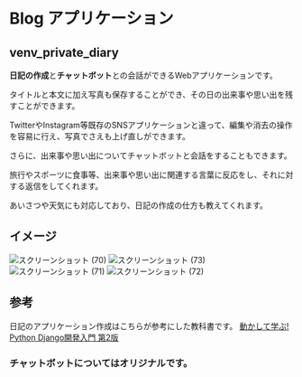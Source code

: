 # Blog アプリケーション
## venv_private_diary
**日記の作成**と**チャットボット**との会話ができるWebアプリケーションです。

タイトルと本文に加え写真も保存することができ、その日の出来事や思い出を残すことができます。

TwitterやInstagram等既存のSNSアプリケーションと違って、編集や消去の操作を容易に行え、写真でさえも上げ直しができます。

さらに、出来事や思い出についてチャットボットと会話をすることもできます。

旅行やスポーツに食事等、出来事や思い出に関連する言葉に反応をし、それに対する返信をしてくれます。

あいさつや天気にも対応しており、日記の作成の仕方も教えてくれます。

## イメージ

![スクリーンショット (70)](https://user-images.githubusercontent.com/114715258/227707336-7dfefb15-db70-4882-8532-4c0f19f777b0.png)
![スクリーンショット (73)](https://user-images.githubusercontent.com/114715258/227707357-32165eb6-7ff8-4eff-b849-ecb9f50699da.png)
![スクリーンショット (71)](https://user-images.githubusercontent.com/114715258/227707339-5b1629b1-cce6-46cc-a111-a7f1af88a665.png)
![スクリーンショット (72)](https://user-images.githubusercontent.com/114715258/227707347-07c19bb7-2d7a-40a8-8c6c-1fe56a02bbab.png)

## 参考
日記のアプリケーション作成はこちらが参考にした教科書です。
[動かして学ぶ! Python Django開発入門 第2版](https://www.amazon.co.jp/%E5%8B%95%E3%81%8B%E3%81%97%E3%81%A6%E5%AD%A6%E3%81%B6-Python-Django%E9%96%8B%E7%99%BA%E5%85%A5%E9%96%80-%E7%AC%AC2%E7%89%88-NEXT/dp/479817419X/ref=sr_1_8?__mk_ja_JP=%E3%82%AB%E3%82%BF%E3%82%AB%E3%83%8A&crid=3VOPDHG09OZYA&keywords=Django&qid=1679745402&s=books&sprefix=django%2Cstripbooks%2C340&sr=1-8)

### チャットボットについてはオリジナルです。
